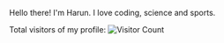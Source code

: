 Hello there! I'm Harun. I love coding, science and sports.

Total visitors of my profile:
![Visitor Count](https://profile-counter.glitch.me/aksuharun/count.svg)
